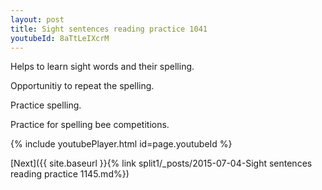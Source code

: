 ```yaml
---
layout: post
title: Sight sentences reading practice 1041
youtubeId: 8aTtLeIXcrM
---
```

 
 
Helps to learn sight words and their spelling.

Opportunitiy to repeat the spelling. 

Practice spelling. 
 
Practice for spelling bee competitions. 
 
{% include youtubePlayer.html id=page.youtubeId %}
 
 

[Next]({{ site.baseurl }}{% link  split1/_posts/2015-07-04-Sight sentences reading practice 1145.md%})
 
